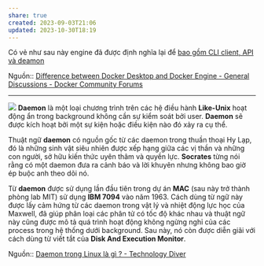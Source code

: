 ```yaml
---
share: true
created: 2023-09-03T21:06
updated: 2023-10-30T18:19
---
```

Có vẻ như sau này engine đã được định nghĩa lại để [bao gồm CLI client, API và deamon](./Engine%20bao%20g%E1%BB%93m%20CLI%20client,%20API%20v%C3%A0%20deamon.md)

Nguồn:: [Difference between Docker Desktop and Docker Engine - General Discussions - Docker Community Forums](https://forums.docker.com/t/difference-between-docker-desktop-and-docker-engine/124612/14?u=ooker)

---

![](https://cuongquach.com/wp-content/uploads/2019/12/daemon-trong-linux-la-gi.jpg) 
**Daemon** là một loại chương trình trên các hệ điều hành **Like-Unix** hoạt động ẩn trong background không cần sự kiểm soát bởi user. **Daemon** sẽ được kích hoạt bởi một sự kiện hoặc điều kiện nào đó xảy ra cụ thể.

Thuật ngữ **daemon** có nguồn gốc từ các daemon trong thuần thoại Hy Lạp, đó là những sinh vật siêu nhiên được xếp hạng giữa các vị thần và những con người, sở hữu kiến thức uyên thâm và quyền lực. **Socrates** từng nói rằng có một daemon đưa ra cảnh báo và lời khuyên nhưng không bao giờ ép buộc anh theo dõi nó.

Từ **daemon** được sử dụng lần đầu tiên trong dự án **MAC** (sau này trở thành phòng lab MIT) sử dụng **IBM 7094** vào năm 1963. Cách dùng từ ngữ này được lấy cảm hứng từ các daemon trong vật lý và nhiệt động lực học của Maxwell, đã giúp phân loại các phân tử có tốc độ khác nhau và thuật ngữ này cũng được mô tả quá trình hoạt động không ngừng nghỉ của các process trong hệ thống dưới background. Sau này, nó còn được diễn giãi với cách dùng từ viết tắt của **Disk And Execution Monitor**.

Nguồn:: [Daemon trong Linux là gì ? - Technology Diver](https://cuongquach.com/daemon-trong-linux-la-gi.html)

